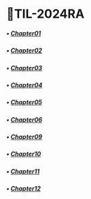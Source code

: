 # 📑TIL-2024RA

##### • [Chapter01](https://github.com/QHdld/TIL-2024RA/blob/main/Chapter01.md)
##### • [Chapter02](https://github.com/QHdld/TIL-2024RA/blob/main/Chapter02.md)
##### • [Chapter03](https://github.com/QHdld/TIL-2024RA/blob/main/Chapter03.md)
##### • [Chapter04](https://github.com/QHdld/TIL-2024RA/blob/main/Chapter04.md)
##### • [Chapter05](https://github.com/QHdld/TIL-2024RA/blob/main/Chapter05.md)
##### • [Chapter06](https://github.com/QHdld/TIL-2024RA/blob/main/Chapter06.md)
##### • [Chapter09](https://github.com/QHdld/TIL-2024RA/blob/main/Chapter09.md)
##### • [Chapter10](https://github.com/QHdld/TIL-2024RA/blob/main/Chapter10.md)
##### • [Chapter11](https://github.com/QHdld/TIL-2024RA/blob/main/Chapter11.md)
##### • [Chapter12](https://github.com/QHdld/TIL-2024RA/blob/main/Chapter12.md)
